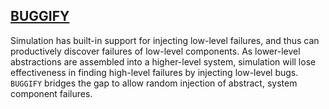 
## [BUGGIFY](buggify.html)

Simulation has built-in support for injecting low-level failures, and thus can
productively discover failures of low-level components.  As lower-level
abstractions are assembled into a higher-level system, simulation will lose
effectiveness in finding high-level failures by injecting low-level bugs.
`BUGGIFY` bridges the gap to allow random injection of abstract, system
component failures.
